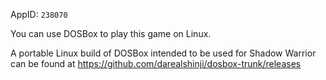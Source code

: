 AppID: `238070`

You can use DOSBox to play this game on Linux.

A portable Linux build of DOSBox intended to be used for Shadow Warrior can be found at https://github.com/darealshinji/dosbox-trunk/releases
